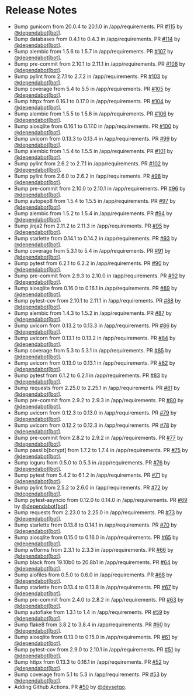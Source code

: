 # Release Notes

* Bump gunicorn from 20.0.4 to 20.1.0 in /app/requirements. PR [#115](https://github.com/devsetgo/starlette-dashboard/pull/115) by [@dependabot[bot]](https://github.com/apps/dependabot).
* Bump databases from 0.4.1 to 0.4.3 in /app/requirements. PR [#114](https://github.com/devsetgo/starlette-dashboard/pull/114) by [@dependabot[bot]](https://github.com/apps/dependabot).
* Bump alembic from 1.5.6 to 1.5.7 in /app/requirements. PR [#107](https://github.com/devsetgo/starlette-dashboard/pull/107) by [@dependabot[bot]](https://github.com/apps/dependabot).
* Bump pre-commit from 2.10.1 to 2.11.1 in /app/requirements. PR [#108](https://github.com/devsetgo/starlette-dashboard/pull/108) by [@dependabot[bot]](https://github.com/apps/dependabot).
* Bump pylint from 2.7.1 to 2.7.2 in /app/requirements. PR [#103](https://github.com/devsetgo/starlette-dashboard/pull/103) by [@dependabot[bot]](https://github.com/apps/dependabot).
* Bump coverage from 5.4 to 5.5 in /app/requirements. PR [#105](https://github.com/devsetgo/starlette-dashboard/pull/105) by [@dependabot[bot]](https://github.com/apps/dependabot).
* Bump httpx from 0.16.1 to 0.17.0 in /app/requirements. PR [#104](https://github.com/devsetgo/starlette-dashboard/pull/104) by [@dependabot[bot]](https://github.com/apps/dependabot).
* Bump alembic from 1.5.5 to 1.5.6 in /app/requirements. PR [#106](https://github.com/devsetgo/starlette-dashboard/pull/106) by [@dependabot[bot]](https://github.com/apps/dependabot).
* Bump aiosqlite from 0.16.1 to 0.17.0 in /app/requirements. PR [#100](https://github.com/devsetgo/starlette-dashboard/pull/100) by [@dependabot[bot]](https://github.com/apps/dependabot).
* Bump uvicorn from 0.13.3 to 0.13.4 in /app/requirements. PR [#99](https://github.com/devsetgo/starlette-dashboard/pull/99) by [@dependabot[bot]](https://github.com/apps/dependabot).
* Bump alembic from 1.5.4 to 1.5.5 in /app/requirements. PR [#101](https://github.com/devsetgo/starlette-dashboard/pull/101) by [@dependabot[bot]](https://github.com/apps/dependabot).
* Bump pylint from 2.6.2 to 2.7.1 in /app/requirements. PR [#102](https://github.com/devsetgo/starlette-dashboard/pull/102) by [@dependabot[bot]](https://github.com/apps/dependabot).
* Bump pylint from 2.6.0 to 2.6.2 in /app/requirements. PR [#98](https://github.com/devsetgo/starlette-dashboard/pull/98) by [@dependabot[bot]](https://github.com/apps/dependabot).
* Bump pre-commit from 2.10.0 to 2.10.1 in /app/requirements. PR [#96](https://github.com/devsetgo/starlette-dashboard/pull/96) by [@dependabot[bot]](https://github.com/apps/dependabot).
* Bump autopep8 from 1.5.4 to 1.5.5 in /app/requirements. PR [#97](https://github.com/devsetgo/starlette-dashboard/pull/97) by [@dependabot[bot]](https://github.com/apps/dependabot).
* Bump alembic from 1.5.2 to 1.5.4 in /app/requirements. PR [#94](https://github.com/devsetgo/starlette-dashboard/pull/94) by [@dependabot[bot]](https://github.com/apps/dependabot).
* Bump jinja2 from 2.11.2 to 2.11.3 in /app/requirements. PR [#95](https://github.com/devsetgo/starlette-dashboard/pull/95) by [@dependabot[bot]](https://github.com/apps/dependabot).
* Bump starlette from 0.14.1 to 0.14.2 in /app/requirements. PR [#93](https://github.com/devsetgo/starlette-dashboard/pull/93) by [@dependabot[bot]](https://github.com/apps/dependabot).
* Bump coverage from 5.3.1 to 5.4 in /app/requirements. PR [#91](https://github.com/devsetgo/starlette-dashboard/pull/91) by [@dependabot[bot]](https://github.com/apps/dependabot).
* Bump pytest from 6.2.1 to 6.2.2 in /app/requirements. PR [#90](https://github.com/devsetgo/starlette-dashboard/pull/90) by [@dependabot[bot]](https://github.com/apps/dependabot).
* Bump pre-commit from 2.9.3 to 2.10.0 in /app/requirements. PR [#92](https://github.com/devsetgo/starlette-dashboard/pull/92) by [@dependabot[bot]](https://github.com/apps/dependabot).
* Bump aiosqlite from 0.16.0 to 0.16.1 in /app/requirements. PR [#89](https://github.com/devsetgo/starlette-dashboard/pull/89) by [@dependabot[bot]](https://github.com/apps/dependabot).
* Bump pytest-cov from 2.10.1 to 2.11.1 in /app/requirements. PR [#88](https://github.com/devsetgo/starlette-dashboard/pull/88) by [@dependabot[bot]](https://github.com/apps/dependabot).
* Bump alembic from 1.4.3 to 1.5.2 in /app/requirements. PR [#87](https://github.com/devsetgo/starlette-dashboard/pull/87) by [@dependabot[bot]](https://github.com/apps/dependabot).
* Bump uvicorn from 0.13.2 to 0.13.3 in /app/requirements. PR [#86](https://github.com/devsetgo/starlette-dashboard/pull/86) by [@dependabot[bot]](https://github.com/apps/dependabot).
* Bump uvicorn from 0.13.1 to 0.13.2 in /app/requirements. PR [#84](https://github.com/devsetgo/starlette-dashboard/pull/84) by [@dependabot[bot]](https://github.com/apps/dependabot).
* Bump coverage from 5.3 to 5.3.1 in /app/requirements. PR [#85](https://github.com/devsetgo/starlette-dashboard/pull/85) by [@dependabot[bot]](https://github.com/apps/dependabot).
* Bump uvicorn from 0.13.0 to 0.13.1 in /app/requirements. PR [#82](https://github.com/devsetgo/starlette-dashboard/pull/82) by [@dependabot[bot]](https://github.com/apps/dependabot).
* Bump pytest from 6.1.2 to 6.2.1 in /app/requirements. PR [#83](https://github.com/devsetgo/starlette-dashboard/pull/83) by [@dependabot[bot]](https://github.com/apps/dependabot).
* Bump requests from 2.25.0 to 2.25.1 in /app/requirements. PR [#81](https://github.com/devsetgo/starlette-dashboard/pull/81) by [@dependabot[bot]](https://github.com/apps/dependabot).
* Bump pre-commit from 2.9.2 to 2.9.3 in /app/requirements. PR [#80](https://github.com/devsetgo/starlette-dashboard/pull/80) by [@dependabot[bot]](https://github.com/apps/dependabot).
* Bump uvicorn from 0.12.3 to 0.13.0 in /app/requirements. PR [#79](https://github.com/devsetgo/starlette-dashboard/pull/79) by [@dependabot[bot]](https://github.com/apps/dependabot).
* Bump uvicorn from 0.12.2 to 0.12.3 in /app/requirements. PR [#78](https://github.com/devsetgo/starlette-dashboard/pull/78) by [@dependabot[bot]](https://github.com/apps/dependabot).
* Bump pre-commit from 2.8.2 to 2.9.2 in /app/requirements. PR [#77](https://github.com/devsetgo/starlette-dashboard/pull/77) by [@dependabot[bot]](https://github.com/apps/dependabot).
* Bump passlib[bcrypt] from 1.7.2 to 1.7.4 in /app/requirements. PR [#75](https://github.com/devsetgo/starlette-dashboard/pull/75) by [@dependabot[bot]](https://github.com/apps/dependabot).
* Bump loguru from 0.5.0 to 0.5.3 in /app/requirements. PR [#76](https://github.com/devsetgo/starlette-dashboard/pull/76) by [@dependabot[bot]](https://github.com/apps/dependabot).
* Bump pytest from 5.4.2 to 6.1.2 in /app/requirements. PR [#71](https://github.com/devsetgo/starlette-dashboard/pull/71) by [@dependabot[bot]](https://github.com/apps/dependabot).
* Bump pylint from 2.5.2 to 2.6.0 in /app/requirements. PR [#72](https://github.com/devsetgo/starlette-dashboard/pull/72) by [@dependabot[bot]](https://github.com/apps/dependabot).
* Bump pytest-asyncio from 0.12.0 to 0.14.0 in /app/requirements. PR [#69](https://github.com/devsetgo/starlette-dashboard/pull/69) by [@dependabot[bot]](https://github.com/apps/dependabot).
* Bump requests from 2.23.0 to 2.25.0 in /app/requirements. PR [#73](https://github.com/devsetgo/starlette-dashboard/pull/73) by [@dependabot[bot]](https://github.com/apps/dependabot).
* Bump starlette from 0.13.8 to 0.14.1 in /app/requirements. PR [#70](https://github.com/devsetgo/starlette-dashboard/pull/70) by [@dependabot[bot]](https://github.com/apps/dependabot).
* Bump aiosqlite from 0.15.0 to 0.16.0 in /app/requirements. PR [#65](https://github.com/devsetgo/starlette-dashboard/pull/65) by [@dependabot[bot]](https://github.com/apps/dependabot).
* Bump wtforms from 2.3.1 to 2.3.3 in /app/requirements. PR [#66](https://github.com/devsetgo/starlette-dashboard/pull/66) by [@dependabot[bot]](https://github.com/apps/dependabot).
* Bump black from 19.10b0 to 20.8b1 in /app/requirements. PR [#64](https://github.com/devsetgo/starlette-dashboard/pull/64) by [@dependabot[bot]](https://github.com/apps/dependabot).
* Bump aiofiles from 0.5.0 to 0.6.0 in /app/requirements. PR [#68](https://github.com/devsetgo/starlette-dashboard/pull/68) by [@dependabot[bot]](https://github.com/apps/dependabot).
* Bump starlette from 0.13.4 to 0.13.8 in /app/requirements. PR [#67](https://github.com/devsetgo/starlette-dashboard/pull/67) by [@dependabot[bot]](https://github.com/apps/dependabot).
* Bump pre-commit from 2.4.0 to 2.8.2 in /app/requirements. PR [#63](https://github.com/devsetgo/starlette-dashboard/pull/63) by [@dependabot[bot]](https://github.com/apps/dependabot).
* Bump autoflake from 1.3.1 to 1.4 in /app/requirements. PR [#59](https://github.com/devsetgo/starlette-dashboard/pull/59) by [@dependabot[bot]](https://github.com/apps/dependabot).
* Bump flake8 from 3.8.2 to 3.8.4 in /app/requirements. PR [#60](https://github.com/devsetgo/starlette-dashboard/pull/60) by [@dependabot[bot]](https://github.com/apps/dependabot).
* Bump aiosqlite from 0.13.0 to 0.15.0 in /app/requirements. PR [#61](https://github.com/devsetgo/starlette-dashboard/pull/61) by [@dependabot[bot]](https://github.com/apps/dependabot).
* Bump pytest-cov from 2.9.0 to 2.10.1 in /app/requirements. PR [#51](https://github.com/devsetgo/starlette-dashboard/pull/51) by [@dependabot[bot]](https://github.com/apps/dependabot).
* Bump httpx from 0.13.3 to 0.16.1 in /app/requirements. PR [#52](https://github.com/devsetgo/starlette-dashboard/pull/52) by [@dependabot[bot]](https://github.com/apps/dependabot).
* Bump coverage from 5.1 to 5.3 in /app/requirements. PR [#53](https://github.com/devsetgo/starlette-dashboard/pull/53) by [@dependabot[bot]](https://github.com/apps/dependabot).
* Adding Github Actions. PR [#50](https://github.com/devsetgo/starlette-dashboard/pull/50) by [@devsetgo](https://github.com/devsetgo).
